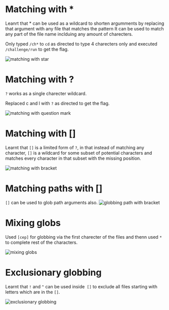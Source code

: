 # Matching with *
Leanrt that * can be used as a wildcard to shorten argumments by replacing that argument with any file that matches the pattern
It can be used to match any part of the file name inclduing any amount of charecters. 

Only typed `/ch*` to `cd` as directed to type 4 charecters only and executed `/challenge/run` to get the flag.

![matching with star](https://github.com/user-attachments/assets/babf9d82-1334-4cca-801a-da359275d5a2)

# Matching with ?
`?` works as a single charecter wildcard. 

Replaced c and l with `?` as directed to get the flag.

![matching with question mark](https://github.com/user-attachments/assets/d2cea7ed-97d1-4b16-9911-0740355f57c3)



# Matching with []
Learnt that ``[]`` is a limited form of ``?``, in that instead of matching any character, ``[]`` is a wildcard for some subset of potential characters and matches every character in that subset with the missing position.

![matching with bracket](https://github.com/user-attachments/assets/711d3c56-b1d0-4fff-9ccc-90b2fc2270e2)


# Matching paths with []   
`[]` can be used to glob path arguments also.
![globbing path with bracket](https://github.com/user-attachments/assets/2028e679-8244-4214-a405-d7101636acd2)


# Mixing globs
Used `[cep]` for globbing via the first charecter of the files and thenn used `*` to complete rest of the characters.

![mixing globs](https://github.com/user-attachments/assets/ff1bd613-b5e5-47c7-91f5-2e242c13b278)


# Exclusionary globbing
Learnt that ``!`` and ``^`` can be used inside`` []`` to exclude all files starting with letters which are in the ``[]``.

![exclusionary globbing](https://github.com/user-attachments/assets/eb10b3d4-fb2a-4a18-9d7a-b01bccbc2f3d)


